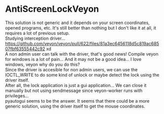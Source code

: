 # AntiScreenLockVeyon
This solution is not generic and it depends on your screen coordinates, opened programs, etc.
It's still better than nothing but I don't like it at all, it requires a lot of previous setup.   
Studying interception driver...   
https://github.com/veyon/veyon/pull/622/files/81a3ec6456118d5c819ac68507fbf63555442c92 xd  
A non admin user can talk with the driver, that's good news!
Compile veyon for windows is a lot of pain... And it may not be a good idea...  I love windows, veyon why do you do this?   
Since the driver is accesible for non admin users, we can use the IOCTL_WRITE to do some kind of unlock or maybe detect the lock using the driver itself.   
After all, the lock application is just a gui application...   We can close it manually but not using sendmessage since veyon-worker runs with privileges...   
pyautogui seems to be the answer.
It seems that there could be a more generic solution, using the driver itself to get the mouse coordinates.
